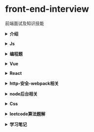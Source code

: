 # front-end-interview
前端面试及知识技能

<b><details><summary>介绍</summary></b>
1.本仓库是面向 web 前端开发者准备面试使用，包含自己在面试和学习过程中遇到的问题的总结，希望能对大家有所帮忙；

2.[推荐阅读1](https://github.com/yisainan/web-interview)

3.[推荐阅读2](https://coffe1891.gitbook.io/frontend-hard-mode-interview/)
</details>

<b><details><summary>Js</summary></b>
[详情](./content/js/js.md)
</details>

<b><details><summary>编程题</summary></b>
[详情](./content/编程题/编程题.md)
</details>

<b><details><summary>Vue</summary></b>
[详情](./content/vue/vue.md)
</details>

<b><details><summary>React</summary></b>
[详情](./content/react/react.md)
</details>

<b><details><summary>http-安全-webpack相关</summary></b>
[详情](./content/http-安全-webpack相关/http-安全-webpack相关.md)
</details>

<b><details><summary>node后台相关</summary></b>
[详情](./content/node后台相关/node后台相关.md)
</details>

<b><details><summary>Css</summary></b>
[详情](./content/css/css.md)
</details>

<b><details><summary>leetcode算法题解</summary></b>
* [字符串](./content/leetcode算法题解/字符串.md)
* 数组
* 链表
* 树
* 动态规划
* 贪心
* 数据结构
</details>


<b><details><summary>学习笔记</summary></b>
* [react](./content/note/react相关.md)
* [算法相关](./content/note/算法相关.md)
* [性能优化](https://github.com/evenMai92/front-end-interview/issues/5)
</details>

